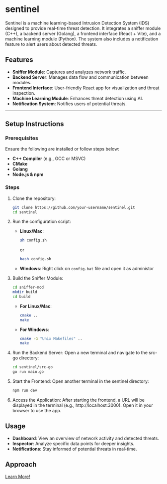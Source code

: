 # sentinel

Sentinel is a machine learning-based Intrusion Detection System (IDS) designed to provide real-time threat detection. It integrates a sniffer module (C++), a backend server (Golang), a frontend interface (React + Vite), and a machine learning module (Python). The system also includes a notification feature to alert users about detected threats.

## Features

- **Sniffer Module**: Captures and analyzes network traffic.
- **Backend Server**: Manages data flow and communication between modules.
- **Frontend Interface**: User-friendly React app for visualization and threat inspection.
- **Machine Learning Module**: Enhances threat detection using AI.
- **Notification System**: Notifies users of potential threats.

---

## Setup Instructions

### Prerequisites

Ensure the following are installed or follow steps below:

- **C++ Compiler** (e.g., GCC or MSVC)
- **CMake**
- **Golang**
- **Node.js & npm**

### Steps

1. Clone the repository:
   ```bash
   git clone https://github.com/your-username/sentinel.git
   cd sentinel
   ```
2. Run the configuration script:
   - **Linux/Mac**:
     ```bash
     sh config.sh
     ```
     or
     
     ```bash
     bash config.sh
     ```
    - **Windows**:
      Right click on `config.bat` file and open it as administor
   
3. Build the Sniffer Module:
   ```bash
   cd sniffer-mod
   mkdir build
   cd build
   ```
    - **For Linux/Mac**:
      ```bash
      cmake ..
      make
      ```
    - **For Windows**:
      ```bash
      cmake -G "Unix Makefiles" ..
      make
      ```
4. Run the Backend Server: Open a new terminal and navigate to the src-go directory:
   ```bash
   cd sentinel/src-go
   go run main.go
   ```
5. Start the Frontend: Open another terminal in the sentinel directory:
   ```bash
   npm run dev
   ```
6. Access the Application: After starting the frontend, a URL will be displayed in the terminal (e.g., http://localhost:3000). Open it in your browser to use the app.

## Usage
- **Dashboard**: View an overview of network activity and detected threats.
- **Inspector**: Analyze specific data points for deeper insights.
- **Notifications**: Stay informed of potential threats in real-time.

## Approach
[Learn More!](https://github.com/tr41z/sentinel/blob/main/APPROACH.md)

